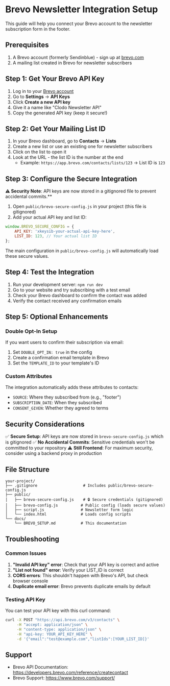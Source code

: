 # Brevo Newsletter Integration Setup

This guide will help you connect your Brevo account to the newsletter subscription form in the footer.

## Prerequisites

1. A Brevo account (formerly Sendinblue) - sign up at [brevo.com](https://www.brevo.com)
2. A mailing list created in Brevo for newsletter subscribers

## Step 1: Get Your Brevo API Key

1. Log in to your [Brevo account](https://app.brevo.com)
2. Go to **Settings** → **API Keys**
3. Click **Create a new API key**
4. Give it a name like "Clodo Newsletter API"
5. Copy the generated API key (keep it secure!)

## Step 2: Get Your Mailing List ID

1. In your Brevo dashboard, go to **Contacts** → **Lists**
2. Create a new list or use an existing one for newsletter subscribers
3. Click on the list to open it
4. Look at the URL - the list ID is the number at the end
   - Example: `https://app.brevo.com/contacts/lists/123` → List ID is `123`

## Step 3: Configure the Secure Integration

**⚠️ Security Note**: API keys are now stored in a gitignored file to prevent accidental commits.**

1. Open `public/brevo-secure-config.js` in your project (this file is gitignored)
2. Add your actual API key and list ID:

```javascript
window.BREVO_SECURE_CONFIG = {
    API_KEY: 'xkeysib-your-actual-api-key-here',
    LIST_ID: 123, // Your actual list ID
};
```

The main configuration in `public/brevo-config.js` will automatically load these secure values.

## Step 4: Test the Integration

1. Run your development server: `npm run dev`
2. Go to your website and try subscribing with a test email
3. Check your Brevo dashboard to confirm the contact was added
4. Verify the contact received any confirmation emails

## Step 5: Optional Enhancements

### Double Opt-In Setup

If you want users to confirm their subscription via email:

1. Set `DOUBLE_OPT_IN: true` in the config
2. Create a confirmation email template in Brevo
3. Set the `TEMPLATE_ID` to your template's ID

### Custom Attributes

The integration automatically adds these attributes to contacts:
- `SOURCE`: Where they subscribed from (e.g., "footer")
- `SUBSCRIPTION_DATE`: When they subscribed
- `CONSENT_GIVEN`: Whether they agreed to terms

## Security Considerations

✅ **Secure Setup**: API keys are now stored in `brevo-secure-config.js` which is gitignored
✅ **No Accidental Commits**: Sensitive credentials won't be committed to your repository
⚠️ **Still Frontend**: For maximum security, consider using a backend proxy in production

## File Structure

```
your-project/
├── .gitignore                    # Includes public/brevo-secure-config.js
├── public/
│   ├── brevo-secure-config.js    # 🔒 Secure credentials (gitignored)
│   ├── brevo-config.js          # Public config (loads secure values)
│   ├── script.js                # Newsletter form logic
│   └── index.html               # Loads config scripts
└── docs/
    └── BREVO_SETUP.md           # This documentation
```

## Troubleshooting

### Common Issues

1. **"Invalid API key" error**: Check that your API key is correct and active
2. **"List not found" error**: Verify your LIST_ID is correct
3. **CORS errors**: This shouldn't happen with Brevo's API, but check browser console
4. **Duplicate email error**: Brevo prevents duplicate emails by default

### Testing API Key

You can test your API key with this curl command:

```bash
curl -X POST "https://api.brevo.com/v3/contacts" \
     -H "accept: application/json" \
     -H "content-type: application/json" \
     -H "api-key: YOUR_API_KEY_HERE" \
     -d '{"email":"test@example.com","listIds":[YOUR_LIST_ID]}'
```

## Support

- Brevo API Documentation: https://developers.brevo.com/reference/createcontact
- Brevo Support: https://www.brevo.com/support/